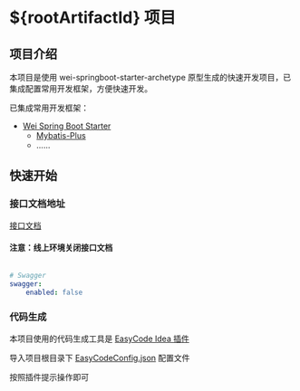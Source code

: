 # ${rootArtifactId} 项目

## 项目介绍

本项目是使用 wei-springboot-starter-archetype 原型生成的快速开发项目，已集成配置常用开发框架，方便快速开发。

已集成常用开发框架：

- [Wei Spring Boot Starter](https://github.com/weijj0528/wei-springboot-starter)
  - [Mybatis-Plus](https://baomidou.com/introduce/)
  - ……

## 快速开始

### 接口文档地址

[接口文档](http://localhost:8080/doc.html)

#### 注意：线上环境关闭接口文档

```yaml

# Swagger
swagger:
    enabled: false

```

### 代码生成

本项目使用的代码生成工具是 [EasyCode Idea 插件](https://plugins.jetbrains.com/plugin/10954-easycode)

导入项目根目录下 [EasyCodeConfig.json](EasyCodeConfig.json) 配置文件

按照插件提示操作即可
